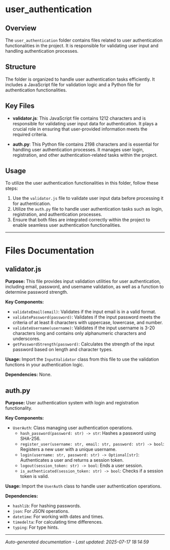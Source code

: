 # user_authentication

## Overview
The `user_authentication` folder contains files related to user authentication functionalities in the project. It is responsible for validating user input and handling authentication processes.

## Structure
The folder is organized to handle user authentication tasks efficiently. It includes a JavaScript file for validation logic and a Python file for authentication functionalities.

## Key Files
- **validator.js**: This JavaScript file contains 1212 characters and is responsible for validating user input data for authentication. It plays a crucial role in ensuring that user-provided information meets the required criteria.
  
- **auth.py**: This Python file contains 2198 characters and is essential for handling user authentication processes. It manages user login, registration, and other authentication-related tasks within the project.

## Usage
To utilize the user authentication functionalities in this folder, follow these steps:
1. Use the `validator.js` file to validate user input data before processing it for authentication.
2. Utilize the `auth.py` file to handle user authentication tasks such as login, registration, and authentication processes.
3. Ensure that both files are integrated correctly within the project to enable seamless user authentication functionalities.

---

# Files Documentation

## validator.js

**Purpose:** This file provides input validation utilities for user authentication, including email, password, and username validation, as well as a function to determine password strength.

**Key Components:**
- `validateEmail(email)`: Validates if the input email is in a valid format.
- `validatePassword(password)`: Validates if the input password meets the criteria of at least 8 characters with uppercase, lowercase, and number.
- `validateUsername(username)`: Validates if the input username is 3-20 characters long and contains only alphanumeric characters and underscores.
- `getPasswordStrength(password)`: Calculates the strength of the input password based on length and character types.

**Usage:** Import the `InputValidator` class from this file to use the validation functions in your authentication logic.

**Dependencies:** None.

## auth.py

**Purpose:** User authentication system with login and registration functionality.

**Key Components:**
- `UserAuth`: Class managing user authentication operations.
  - `hash_password(password: str) -> str`: Hashes a password using SHA-256.
  - `register_user(username: str, email: str, password: str) -> bool`: Registers a new user with a unique username.
  - `login(username: str, password: str) -> Optional[str]`: Authenticates a user and returns a session token.
  - `logout(session_token: str) -> bool`: Ends a user session.
  - `is_authenticated(session_token: str) -> bool`: Checks if a session token is valid.

**Usage:** Import the `UserAuth` class to handle user authentication operations.

**Dependencies:**
- `hashlib`: For hashing passwords.
- `json`: For JSON operations.
- `datetime`: For working with dates and times.
- `timedelta`: For calculating time differences.
- `typing`: For type hints.

---
*Auto-generated documentation - Last updated: 2025-07-17 18:14:59*
